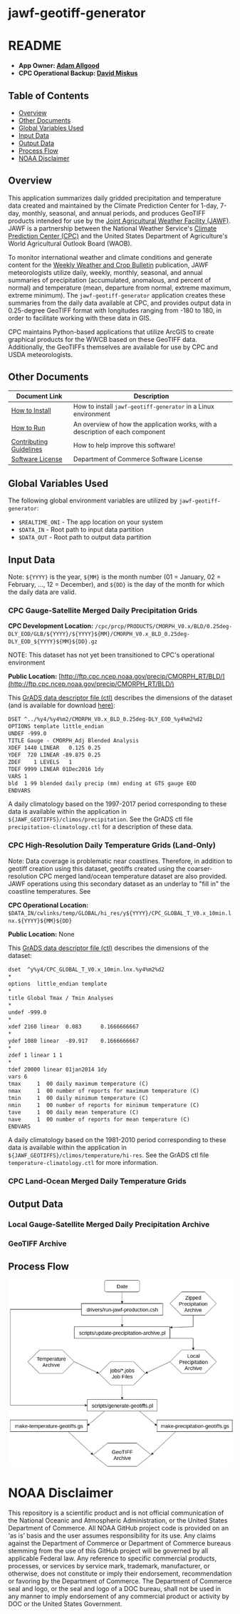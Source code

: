 # jawf-geotiff-generator

README
===============

- **App Owner: [Adam Allgood](mailto:adam.allgood@noaa.gov)**
- **CPC Operational Backup: [David Miskus](mailto:david.miskus@noaa.gov)**

Table of Contents
-----------------

- [Overview](#overview)
- [Other Documents](#other-documents)
- [Global Variables Used](#global-variables-used)
- [Input Data](#input-data)
- [Output Data](#output-data)
- [Process Flow](#process-flow)
- [NOAA Disclaimer](#noaa-disclaimer)

Overview
---------------

This application summarizes daily gridded precipitation and temperature data created and maintained by the Climate Prediction Center for 1-day, 7-day, monthly, seasonal, and annual periods, and produces GeoTIFF products intended for use by the [Joint Agricultural Weather Facility (JAWF)](https://www.usda.gov/oce/weather). JAWF is a partnership between the National Weather Service's [Climate Prediction Center (CPC)](https://www.cpc.ncep.noaa.gov) and the United States Department of Agriculture's World Agricultural Outlook Board (WAOB).

To monitor international weather and climate conditions and generate content for the [Weekly Weather and Crop Bulletin](https://www.usda.gov/oce/weather/pubs/Weekly/Wwcb/index.htm) publication, JAWF meteorologists utilize daily, weekly, monthly, seasonal, and annual summaries of precipitation (accumulated, anomalous, and percent of normal) and temperature (mean, departure from normal, extreme maximum, extreme minimum). The `jawf-geotiff-generator` application creates these summaries from the daily data available at CPC, and provides output data in 0.25-degree GeoTIFF format with longitudes ranging from -180 to 180, in order to facilitate working with these data in GIS.

CPC maintains Python-based applications that utilize ArcGIS to create graphical products for the WWCB based on these GeoTIFF data. Additionally, the GeoTIFFs themselves are available for use by CPC and USDA meteorologists.

Other Documents
---------------

| Document Link   | Description     |
| --------------- | --------------- |
| [How to Install](docs/HOW-TO-INSTALL.md)        | How to install `jawf-geotiff-generator` in a Linux environment |
| [How to Run](docs/HOW-TO-RUN.md)                | An overview of how the application works, with a description of each component |
| [Contributing Guidelines](docs/CONTRIBUTING.md) | How to help improve this software! |
| [Software License](LICENSE)                     | Department of Commerce Software License |

Global Variables Used
---------------

The following global environment variables are utilized by `jawf-geotiff-generator`:

- `$REALTIME_ONI` - The app location on your system
- `$DATA_IN` - Root path to input data partition
- `$DATA_OUT` - Root path to output data partition

Input Data
---------------

Note: `${YYYY}` is the year, `${MM}` is the month number (01 = January, 02 = February, ..., 12 = December), and `${DD}` is the day of the month for which the daily data are valid.

### CPC Gauge-Satellite Merged Daily Precipitation Grids

**CPC Development Location:** `/cpc/prcp/PRODUCTS/CMORPH_V0.x/BLD/0.25deg-DLY_EOD/GLB/${YYYY}/${YYYY}${MM}/CMORPH_V0.x_BLD_0.25deg-DLY_EOD_${YYYY}${MM}${DD}.gz`

NOTE: This dataset has not yet been transitioned to CPC's operational environment

**Public Location:** [http://ftp.cpc.ncep.noaa.gov/precip/CMORPH_RT/BLD/](http://ftp.cpc.ncep.noaa.gov/precip/CMORPH_RT/BLD/)

This [GrADS data descriptor file (ctl)](http://cola.gmu.edu/grads/gadoc/descriptorfile.html) describes the dimensions of the dataset (and is available for download [here)](http://ftp.cpc.ncep.noaa.gov/precip/CMORPH_RT/BLD/CTL/CMORPH_V0.x_BLD_0.25deg-DLY_EOD.ctl):

```
DSET ^../%y4/%y4%m2/CMORPH_V0.x_BLD_0.25deg-DLY_EOD_%y4%m2%d2
OPTIONS template little_endian
UNDEF -999.0
TITLE Gauge - CMORPH_Adj Blended Analysis
XDEF 1440 LINEAR   0.125 0.25
YDEF  720 LINEAR -89.875 0.25
ZDEF    1 LEVELS   1
TDEF 9999 LINEAR 01Dec2016 1dy
VARS 1
bld  1 99 blended daily precip (mm) ending at GTS gauge EOD
ENDVARS
```

A daily climatology based on the 1997-2017 period corresponding to these data is available within the application in `${JAWF_GEOTIFFS}/climos/precipitation`. See the GrADS ctl file `precipitation-climatology.ctl` for a description of these data.

### CPC High-Resolution Daily Temperature Grids (Land-Only)

Note: Data coverage is problematic near coastlines. Therefore, in addition to geotiff creation using this dataset, geotiffs created using the coarser-resolution CPC merged land/ocean temperature dataset are also provided. JAWF operations using this secondary dataset as an underlay to "fill in" the coastline temperatures. See 

**CPC Operational Location:** `$DATA_IN/cwlinks/temp/GLOBAL/hi_res/y${YYYY}/CPC_GLOBAL_T_V0.x_10min.lnx.${YYYY}${MM}${DD}`

**Public Location:** None

This [GrADS data descriptor file (ctl)](http://cola.gmu.edu/grads/gadoc/descriptorfile.html) describes the dimensions of the dataset:

```
dset  ^y%y4/CPC_GLOBAL_T_V0.x_10min.lnx.%y4%m2%d2
*
options  little_endian template
*
title Global Tmax / Tmin Analyses
*
undef -999.0
*
xdef 2160 linear  0.083      0.1666666667
*
ydef 1080 linear  -89.917    0.1666666667
*
zdef 1 linear 1 1
*
tdef 20000 linear 01jan2014 1dy
vars 6
tmax     1  00 daily maximum temperature (C)
nmax     1  00 number of reports for maximum temperature (C)
tmin     1  00 daily minimum temperature (C)
nmin     1  00 number of reports for minimum temperature (C)
tave     1  00 daily mean temperature (C)
nave     1  00 number of reports for mean temperature (C)
ENDVARS
```

A daily climatology based on the 1981-2010 period corresponding to these data is available within the application in `${JAWF_GEOTIFFS}/climos/temperature/hi-res`. See the GrADS ctl file `temperature-climatology.ctl` for more information.

### CPC Land-Ocean Merged Daily Temperature Grids

Output Data
---------------

### Local Gauge-Satellite Merged Daily Precipitation Archive

### GeoTIFF Archive

Process Flow
---------------

![Flow diagram image](docs/jawf-geotiff-generator-flowchart.png)

NOAA Disclaimer
===============

This repository is a scientific product and is not official communication of the National Oceanic and Atmospheric Administration, or the United States Department of Commerce. All NOAA GitHub project code is provided on an ‘as is’ basis and the user assumes responsibility for its use. Any claims against the Department of Commerce or Department of Commerce bureaus stemming from the use of this GitHub project will be governed by all applicable Federal law. Any reference to specific commercial products, processes, or services by service mark, trademark, manufacturer, or otherwise, does not constitute or imply their endorsement, recommendation or favoring by the Department of Commerce. The Department of Commerce seal and logo, or the seal and logo of a DOC bureau, shall not be used in any manner to imply endorsement of any commercial product or activity by DOC or the United States Government.
